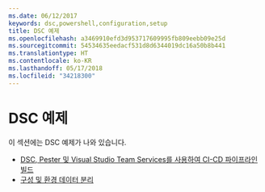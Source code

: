 ```yaml
---
ms.date: 06/12/2017
keywords: dsc,powershell,configuration,setup
title: DSC 예제
ms.openlocfilehash: a3469910efd3d953717609995fb809eebb09e25d
ms.sourcegitcommit: 54534635eedacf531d8d6344019dc16a50b8b441
ms.translationtype: HT
ms.contentlocale: ko-KR
ms.lasthandoff: 05/17/2018
ms.locfileid: "34218300"
---
```

# <a name="dsc-examples"></a>DSC 예제

이 섹션에는 DSC 예제가 나와 있습니다.

- [DSC, Pester 및 Visual Studio Team Services를 사용하여 CI-CD 파이프라인 빌드](dscCiCd.md)
- [구성 및 환경 데이터 분리](separatingEnvData.md)